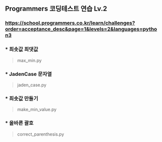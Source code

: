 ## Programmers 코딩테스트 연습 Lv.2
### https://school.programmers.co.kr/learn/challenges?order=acceptance_desc&page=1&levels=2&languages=python3

### * 최솟값 최댓값
> max_min.py

### * JadenCase 문자열
> jaden_case.py

### * 최솟값 만들기
> make_min_value.py

### * 올바른 괄호
> correct_parenthesis.py
